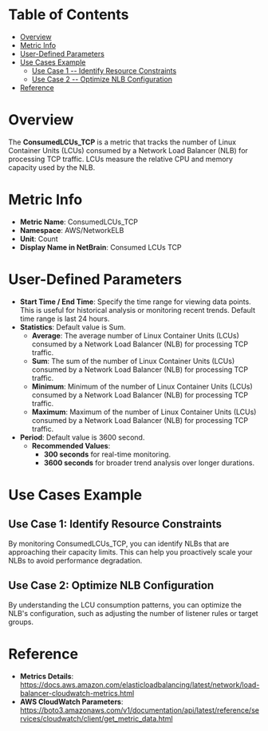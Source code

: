 # Table of Contents
- [Overview](#overview)
- [Metric Info](#metric-info)
- [User-Defined Parameters](#user-defined-parameters)
- [Use Cases Example](#example)
    - [Use Case 1 -- Identify Resource Constraints](#example-1) 
    - [Use Case 2 -- Optimize NLB Configuration](#example-2)
- [Reference](#reference)

# Overview <a name="overview"></a>
The <b>ConsumedLCUs_TCP</b> is a metric that tracks the number of Linux Container Units (LCUs) consumed by a Network Load Balancer (NLB) for processing TCP traffic. LCUs measure the relative CPU and memory capacity used by the NLB.

# Metric Info <a name="metric-info"></a>
* <b>Metric Name</b>: ConsumedLCUs_TCP
* <b>Namespace</b>: AWS/NetworkELB
* <b>Unit</b>: Count
* <b>Display Name in NetBrain</b>: Consumed LCUs TCP

# User-Defined Parameters <a name="user-defined-parameters"></a>
* <b>Start Time / End Time</b>: Specify the time range for viewing data points. This is useful for historical analysis or monitoring recent trends. Default time range is last 24 hours.
* <b>Statistics</b>: Default value is Sum.
  * <b>Average</b>: The average number of Linux Container Units (LCUs) consumed by a Network Load Balancer (NLB) for processing TCP traffic.
  * <b>Sum</b>: The sum of the number of Linux Container Units (LCUs) consumed by a Network Load Balancer (NLB) for processing TCP traffic.
  * <b>Minimum</b>: Minimum of the number of Linux Container Units (LCUs) consumed by a Network Load Balancer (NLB) for processing TCP traffic.
  * <b>Maximum</b>: Maximum of the number of Linux Container Units (LCUs) consumed by a Network Load Balancer (NLB) for processing TCP traffic.
* <b>Period</b>: Default value is 3600 second.
  * <b>Recommended Values</b>:
    * <b>300 seconds</b> for real-time monitoring.
    * <b>3600 seconds</b> for broader trend analysis over longer durations.

# Use Cases Example <a name="example"></a>
## Use Case 1: Identify Resource Constraints <a name="example-1"></a>
By monitoring ConsumedLCUs_TCP, you can identify NLBs that are approaching their capacity limits. This can help you proactively scale your NLBs to avoid performance degradation.

## Use Case 2: Optimize NLB Configuration <a name="example-2"></a>
By understanding the LCU consumption patterns, you can optimize the NLB's configuration, such as adjusting the number of listener rules or target groups.

# Reference <a name="reference"></a>
* <b>Metrics Details</b>: https://docs.aws.amazon.com/elasticloadbalancing/latest/network/load-balancer-cloudwatch-metrics.html
* <b>AWS CloudWatch Parameters</b>: https://boto3.amazonaws.com/v1/documentation/api/latest/reference/services/cloudwatch/client/get_metric_data.html